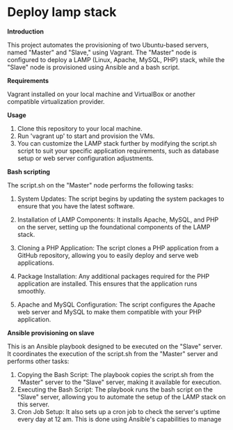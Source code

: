 # Deploy lamp stack

**Introduction**

This project automates the provisioning of two Ubuntu-based servers, named "Master" and "Slave," using Vagrant. The "Master" node is configured to deploy a LAMP (Linux, Apache, MySQL, PHP) stack, while the "Slave" node is provisioned using Ansible and a bash script.

**Requirements**

Vagrant installed on your local machine and VirtualBox or another compatible virtualization provider.

**Usage**
1. Clone this repository to your local machine.
2. Run 'vagrant up' to start and provision the VMs.
3. You can customize the LAMP stack further by modifying the script.sh script to suit your specific application requirements, such as database setup or web server configuration adjustments.

**Bash scripting**

The script.sh on the "Master" node performs the following tasks:

1. System Updates: The script begins by updating the system packages to ensure that you have the latest software.

2. Installation of LAMP Components: It installs Apache, MySQL, and PHP on the server, setting up the foundational components of the LAMP stack.

3. Cloning a PHP Application: The script clones a PHP application from a GitHub repository, allowing you to easily deploy and serve web applications.

4. Package Installation: Any additional packages required for the PHP application are installed. This ensures that the application runs smoothly.

5. Apache and MySQL Configuration: The script configures the Apache web server and MySQL to make them compatible with your PHP application.

**Ansible provisioning on slave**

This is an Ansible playbook designed to be executed on the "Slave" server. It coordinates the execution of the script.sh from the "Master" server and performs other tasks:

1. Copying the Bash Script: The playbook copies the script.sh from the "Master" server to the "Slave" server, making it available for execution.
2. Executing the Bash Script: The playbook runs the bash script on the "Slave" server, allowing you to automate the setup of the LAMP stack on this server.
3. Cron Job Setup: It also sets up a cron job to check the server's uptime every day at 12 am. This is done using Ansible's capabilities to manage 
